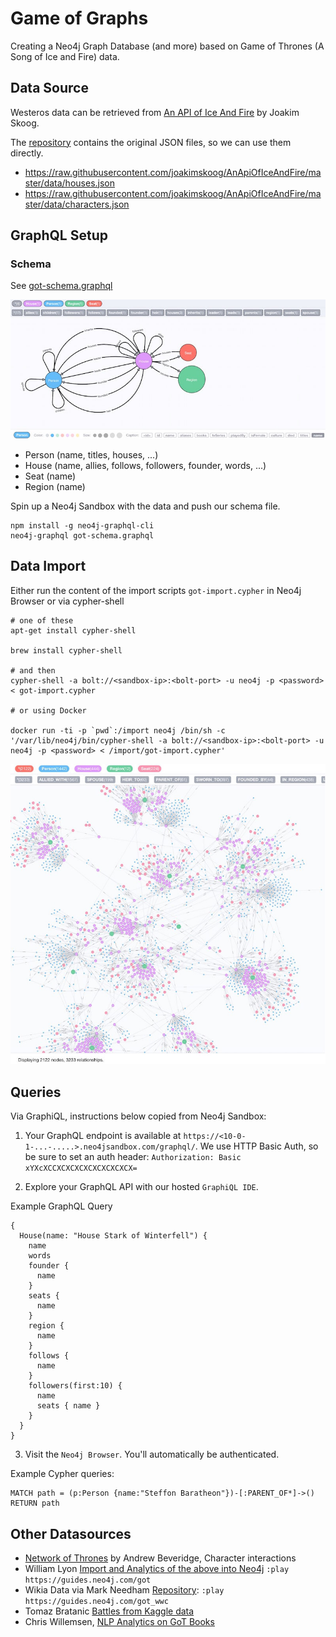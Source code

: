 # Game of Graphs

Creating a Neo4j Graph Database (and more) based on Game of Thrones (A Song of Ice and Fire) data.

## Data Source

Westeros data can be retrieved from [An API of Ice And Fire](https://anapioficeandfire.com/Documentation) by Joakim Skoog.

The [repository](https://github.com/joakimskoog/AnApiOfIceAndFire) contains the original JSON files, so we can use them directly.

* https://raw.githubusercontent.com/joakimskoog/AnApiOfIceAndFire/master/data/houses.json
* https://raw.githubusercontent.com/joakimskoog/AnApiOfIceAndFire/master/data/characters.json

## GraphQL Setup

### Schema

See [got-schema.graphql](./got-schema.graphql)

![](./got-graphql-schema.jpg)

* Person (name, titles, houses, ...)
* House (name, allies, follows, followers, founder, words, ...)
* Seat (name)
* Region (name)

Spin up a Neo4j Sandbox with the data and push our schema file.

```
npm install -g neo4j-graphql-cli
neo4j-graphql got-schema.graphql
```

## Data Import

Either run the content of the import scripts `got-import.cypher` in Neo4j Browser or via cypher-shell

```
# one of these
apt-get install cypher-shell

brew install cypher-shell

# and then
cypher-shell -a bolt://<sandbox-ip>:<bolt-port> -u neo4j -p <password> < got-import.cypher

# or using Docker

docker run -ti -p `pwd`:/import neo4j /bin/sh -c '/var/lib/neo4j/bin/cypher-shell -a bolt://<sandbox-ip>:<bolt-port> -u neo4j -p <password> < /import/got-import.cypher'
```

![](./got-graph.jpg)

## Queries

Via GraphiQL, instructions below copied from Neo4j Sandbox:

1. Your GraphQL endpoint is available at `https://<10-0-1-...-.....>.neo4jsandbox.com/graphql/`. We use HTTP Basic Auth, so be sure to set an auth header: `Authorization: Basic xYXcXCCXCXCXCXCXCXCXCXCX=`

2. Explore your GraphQL API with our hosted `GraphiQL IDE`.

Example GraphQL Query

```
{
  House(name: "House Stark of Winterfell") {
    name
    words
    founder {
      name
    }
    seats {
      name
    }
    region {
      name
    }
    follows {
      name
    }
    followers(first:10) {
      name
      seats { name }
    }
  }
}
```


3.  Visit the `Neo4j Browser`. You'll automatically be authenticated. 

Example Cypher queries:

```
MATCH path = (p:Person {name:"Steffon Baratheon"})-[:PARENT_OF*]->()
RETURN path
```

## Other Datasources

* [Network of Thrones](https://networkofthrones.wordpress.com/) by Andrew Beveridge, Character interactions
* William Lyon [Import and Analytics of the above into Neo4j](http://www.lyonwj.com/2016/06/26/graph-of-thrones-neo4j-social-network-analysis/) `:play https://guides.neo4j.com/got`
* Wikia Data via Mark Needham [Repository](https://github.com/mneedham/neo4j-got): `:play https://guides.neo4j.com/got_wwc`
* Tomaz Bratanic [Battles from Kaggle data](https://tbgraph.wordpress.com/?s=Game+of+Thrones)
* Chris Willemsen, [NLP Analytics on GoT Books](https://graphaware.com/neo4j/2017/07/24/reverse-engineering-book-stories-nlp.html)
